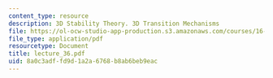 ```yaml
---
content_type: resource
description: 3D Stability Theory. 3D Transition Mechanisms
file: https://ol-ocw-studio-app-production.s3.amazonaws.com/courses/16-13-aerodynamics-of-viscous-fluids-fall-2003/8a0c3adffd9d1a2a6768b8ab6beb9eac_lecture_36.pdf
file_type: application/pdf
resourcetype: Document
title: lecture_36.pdf
uid: 8a0c3adf-fd9d-1a2a-6768-b8ab6beb9eac
---
```

